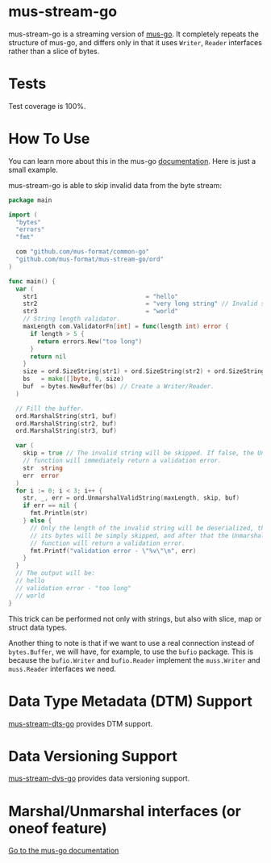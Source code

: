 # mus-stream-go
mus-stream-go is a streaming version of [mus-go](https://github.com/mus-format/mus-go).
It completely repeats the structure of mus-go, and differs only in that it uses 
`Writer`, `Reader` interfaces rather than а slice of bytes.

# Tests
Test coverage is 100%.

# How To Use
You can learn more about this in the mus-go [documentation](https://github.com/mus-format/mus-go#how-to-use). 
Here is just a small example.

mus-stream-go is able to skip invalid data from the byte stream:
```go
package main

import (
  "bytes"
  "errors"
  "fmt"

  com "github.com/mus-format/common-go"
  "github.com/mus-format/mus-stream-go/ord"
)

func main() {
  var (
    str1                              = "hello"
    str2                              = "very long string" // Invalid string.
    str3                              = "world"
    // String length validator.
    maxLength com.ValidatorFn[int] = func(length int) error {
      if length > 5 {
        return errors.New("too long")
      }
      return nil
    }
    size = ord.SizeString(str1) + ord.SizeString(str2) + ord.SizeString(str3)
    bs   = make([]byte, 0, size)
    buf  = bytes.NewBuffer(bs) // Create a Writer/Reader.
  )

  // Fill the buffer.
  ord.MarshalString(str1, buf)
  ord.MarshalString(str2, buf)
  ord.MarshalString(str3, buf)

  var (
    skip = true // The invalid string will be skipped. If false, the Unmarshal 
    // function will immediately return a validation error.
    str  string
    err  error
  )
  for i := 0; i < 3; i++ {
    str, _, err = ord.UnmarshalValidString(maxLength, skip, buf)
    if err == nil {
      fmt.Println(str)
    } else {
      // Only the length of the invalid string will be deserialized, the rest of
      // its bytes will be simply skipped, and after that the Unmarshal
      // function will return a validation error.			
      fmt.Printf("validation error - \"%v\"\n", err)
    }
  }
  // The output will be:
  // hello
  // validation error - "too long"
  // world
}
```
This trick can be performed not only with strings, but also with slice, map or 
struct data types.

Another thing to note is that if we want to use a real connection instead of 
`bytes.Buffer`, we will have, for example, to use the `bufio` package. This is 
because the `bufio.Writer` and `bufio.Reader` implement the `muss.Writer` and 
`muss.Reader` interfaces we need.

# Data Type Metadata (DTM) Support
[mus-stream-dts-go](https://github.com/mus-format/mus-stream-dts-go) provides 
DTM support.

# Data Versioning Support
[mus-stream-dvs-go](https://github.com/mus-format/mus-stream-dvs-go) provides 
data versioning support.

# Marshal/Unmarshal interfaces (or oneof feature)
[Go to the mus-go documentation](https://github.com/mus-format/mus-go#marshalunmarshal-interfaces-or-oneof-feature)